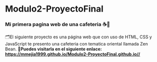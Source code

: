 # Modulo2-ProyectoFinal
### Mi primera pagina web de una cafeteria ☕🏯
🗂️El siguiente proyecto es una página web que con uso de HTML, CSS y JavaScript te presento una cafeteria con tematica oriental llamada Zen Bean.
🔗**Puedes visitarla en el siguiente enlace: https://mmejia1999.github.io/Modulo2-ProyectoFinal.github.io//**